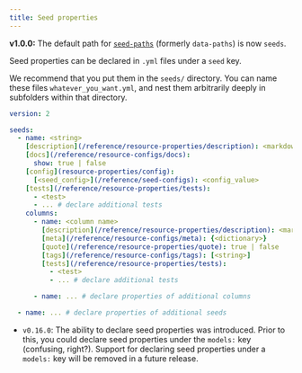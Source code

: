 ```yaml
---
title: Seed properties
---
```


<Changelog>
  
  **v1.0.0:** The default path for [`seed-paths`](/reference/project-configs/seed-paths) (formerly `data-paths`) is now `seeds`.
  
</Changelog>

Seed properties can be declared in `.yml` files under a `seed` key.

We recommend that you put them in the `seeds/` directory. You can name these files `whatever_you_want.yml`, and nest them arbitrarily deeply in subfolders within that directory.

<File name='seeds/<filename>.yml'>

```yml
version: 2

seeds:
  - name: <string>
    [description](/reference/resource-properties/description): <markdown_string>
    [docs](/reference/resource-configs/docs):
      show: true | false
    [config](resource-properties/config):
      [<seed_config>](/reference/seed-configs): <config_value>
    [tests](/reference/resource-properties/tests):
      - <test>
      - ... # declare additional tests
    columns:
      - name: <column name>
        [description](/reference/resource-properties/description): <markdown_string>
        [meta](/reference/resource-configs/meta): {<dictionary>}
        [quote](/reference/resource-properties/quote): true | false
        [tags](/reference/resource-configs/tags): [<string>]
        [tests](/reference/resource-properties/tests):
          - <test>
          - ... # declare additional tests

      - name: ... # declare properties of additional columns

  - name: ... # declare properties of additional seeds
```
</File>

<Changelog>

* `v0.16.0`: The ability to declare seed properties was introduced. Prior to this, you could declare seed properties under the `models:` key (confusing, right?). Support for declaring seed properties under a `models:` key will be removed in a future release.

</Changelog>
